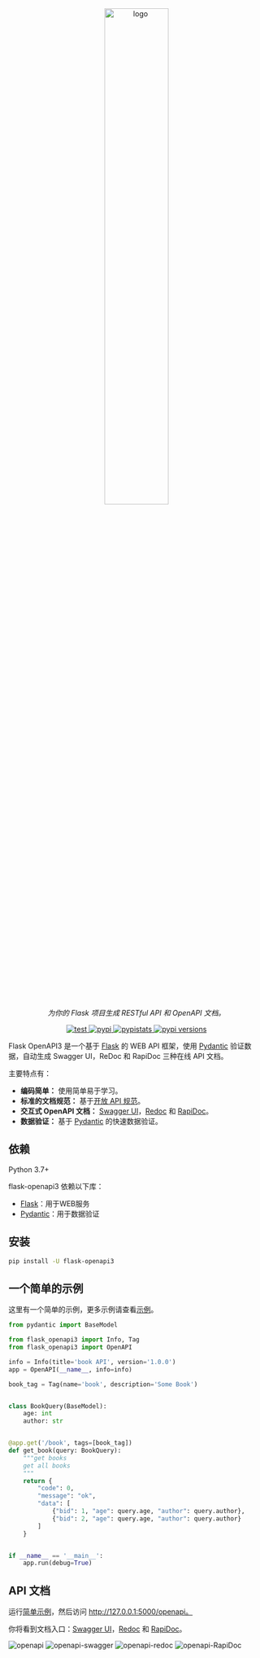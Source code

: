 <div align="center">
    <a href="https://luolingchun.github.io/flask-openapi3/" target="_blank">
        <img src="https://github.com/luolingchun/flask-openapi3/raw/master/docs/images/logo-text.png" width="50%"
             height="auto" alt="logo">
    </a>
</div>
<p align="center">
    <em>为你的 Flask 项目生成 RESTful API 和 OpenAPI 文档。</em>
</p>
<p align="center">
    <a href="https://github.com/luolingchun/flask-openapi3/actions/workflows/test.yml" target="_blank">
        <img src="https://img.shields.io/github/workflow/status/luolingchun/flask-openapi3/test" alt="test">
    </a>
    <a href="https://pypi.org/project/flask-openapi3/" target="_blank">
        <img src="https://img.shields.io/pypi/v/flask-openapi3" alt="pypi">
    </a>
    <a href="https://pypistats.org/packages/flask-openapi3" target="_blank">
        <img src="https://img.shields.io/pypi/dm/flask-openapi3" alt="pypistats">
    </a>
    <a href="https://pypi.org/project/flask-openapi3/" target="_blank">
        <img src="https://img.shields.io/pypi/pyversions/flask-openapi3" alt="pypi versions">
    </a>
</p>

Flask OpenAPI3 是一个基于 [Flask](https://github.com/pallets/flask) 的 WEB API
框架，使用 [Pydantic](https://github.com/samuelcolvin/pydantic) 验证数据，自动生成 Swagger UI，ReDoc 和 RapiDoc 三种在线 API 文档。

主要特点有：

- **编码简单：** 使用简单易于学习。
- **标准的文档规范：** 基于[开放 API 规范](https://github.com/OAI/OpenAPI-Specification)。
- **交互式 OpenAPI 文档：** [Swagger UI](https://github.com/swagger-api/swagger-ui)，[Redoc](https://github.com/Redocly/redoc)
  和 [RapiDoc](https://github.com/mrin9/RapiDoc)。
- **数据验证：** 基于 [Pydantic](https://github.com/samuelcolvin/pydantic) 的快速数据验证。

## 依赖

Python 3.7+

flask-openapi3 依赖以下库：

- [Flask](https://github.com/pallets/flask)：用于WEB服务
- [Pydantic](https://github.com/samuelcolvin/pydantic)：用于数据验证

## 安装

```bash
pip install -U flask-openapi3
```

## 一个简单的示例

这里有一个简单的示例，更多示例请查看[示例](https://luolingchun.github.io/flask-openapi3/zh/Example/)。

```python
from pydantic import BaseModel

from flask_openapi3 import Info, Tag
from flask_openapi3 import OpenAPI

info = Info(title='book API', version='1.0.0')
app = OpenAPI(__name__, info=info)

book_tag = Tag(name='book', description='Some Book')


class BookQuery(BaseModel):
    age: int
    author: str


@app.get('/book', tags=[book_tag])
def get_book(query: BookQuery):
    """get books
    get all books
    """
    return {
        "code": 0,
        "message": "ok",
        "data": [
            {"bid": 1, "age": query.age, "author": query.author},
            {"bid": 2, "age": query.age, "author": query.author}
        ]
    }


if __name__ == '__main__':
    app.run(debug=True)
```

## API 文档

运行[简单示例](https://github.com/luolingchun/flask-openapi3/blob/master/examples/simple_demo.py)，然后访问
http://127.0.0.1:5000/openapi。

你将看到文档入口：[Swagger UI](https://github.com/swagger-api/swagger-ui)，[Redoc](https://github.com/Redocly/redoc)
和 [RapiDoc](https://github.com/mrin9/RapiDoc)。

![openapi](https://github.com/luolingchun/flask-openapi3/raw/master/docs/images/openapi.png)
![openapi-swagger](https://github.com/luolingchun/flask-openapi3/raw/master/docs/images/openapi-swagger.png)
![openapi-redoc](https://github.com/luolingchun/flask-openapi3/raw/master/docs/images/openapi-redoc.png)
![openapi-RapiDoc](https://github.com/luolingchun/flask-openapi3/raw/master/docs/images/openapi-rapidoc.png)
